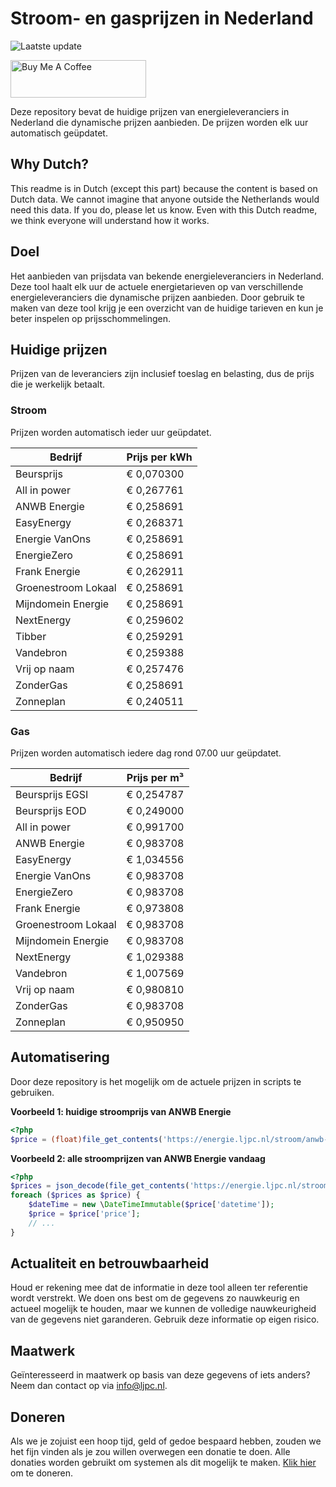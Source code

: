 # Stroom- en gasprijzen in Nederland

![Laatste update](https://img.shields.io/badge/laatste%20update-2023--06--07%2013%3A00%20CET-brightgreen)

<a href="https://www.buymeacoffee.com/Lars-" target="_blank"><img src="https://cdn.buymeacoffee.com/buttons/v2/default-orange.png" alt="Buy Me A Coffee" height="60" style="height: 60px !important;width: 217px !important;" ></a>

Deze repository bevat de huidige prijzen van energieleveranciers in Nederland die dynamische prijzen aanbieden. De prijzen worden elk uur automatisch geüpdatet.

## Why Dutch?

This readme is in Dutch (except this part) because the content is based on Dutch data. We cannot imagine that anyone outside the Netherlands would need this data. If you do, please let us know. Even with this Dutch readme, we think
everyone will understand how it works.

## Doel

Het aanbieden van prijsdata van bekende energieleveranciers in Nederland. Deze tool haalt elk uur de actuele energietarieven op van verschillende energieleveranciers die dynamische prijzen aanbieden. Door gebruik te maken van deze tool
krijg je een overzicht van de huidige tarieven en kun je beter inspelen op prijsschommelingen.

## Huidige prijzen

Prijzen van de leveranciers zijn inclusief toeslag en belasting, dus de prijs die je werkelijk betaalt.

### Stroom

Prijzen worden automatisch ieder uur geüpdatet.

 Bedrijf | Prijs per kWh 
---------|---------------
Beursprijs | € 0,070300
All in power | € 0,267761
ANWB Energie | € 0,258691
EasyEnergy | € 0,268371
Energie VanOns | € 0,258691
EnergieZero | € 0,258691
Frank Energie | € 0,262911
Groenestroom Lokaal | € 0,258691
Mijndomein Energie | € 0,258691
NextEnergy | € 0,259602
Tibber | € 0,259291
Vandebron | € 0,259388
Vrij op naam | € 0,257476
ZonderGas | € 0,258691
Zonneplan | € 0,240511


### Gas

Prijzen worden automatisch iedere dag rond 07.00 uur geüpdatet.

 Bedrijf | Prijs per m³ 
---------|--------------
Beursprijs EGSI | € 0,254787
Beursprijs EOD | € 0,249000
All in power | € 0,991700
ANWB Energie | € 0,983708
EasyEnergy | € 1,034556
Energie VanOns | € 0,983708
EnergieZero | € 0,983708
Frank Energie | € 0,973808
Groenestroom Lokaal | € 0,983708
Mijndomein Energie | € 0,983708
NextEnergy | € 1,029388
Vandebron | € 1,007569
Vrij op naam | € 0,980810
ZonderGas | € 0,983708
Zonneplan | € 0,950950


## Automatisering

Door deze repository is het mogelijk om de actuele prijzen in scripts te gebruiken.

**Voorbeeld 1: huidige stroomprijs van ANWB Energie**

```php
<?php
$price = (float)file_get_contents('https://energie.ljpc.nl/stroom/anwb-energie-nu.txt');

```

**Voorbeeld 2: alle stroomprijzen van ANWB Energie vandaag**

```php
<?php
$prices = json_decode(file_get_contents('https://energie.ljpc.nl/stroom/all-in-power-vandaag.json'),true);
foreach ($prices as $price) {
    $dateTime = new \DateTimeImmutable($price['datetime']);
    $price = $price['price'];
    // ...
}
```

## Actualiteit en betrouwbaarheid

Houd er rekening mee dat de informatie in deze tool alleen ter referentie wordt verstrekt. We doen ons best om de gegevens zo nauwkeurig en actueel mogelijk te houden, maar we kunnen de volledige nauwkeurigheid van de gegevens niet
garanderen. Gebruik deze informatie op eigen risico.

## Maatwerk

Geïnteresseerd in maatwerk op basis van deze gegevens of iets anders? Neem dan contact op
via [info@ljpc.nl](mailto:info@ljpc.nl?subject=Energie%20prijzen).

## Doneren

Als we je zojuist een hoop tijd, geld of gedoe bespaard hebben, zouden we het fijn vinden als je zou willen overwegen een
donatie te doen. Alle donaties worden gebruikt om systemen als dit mogelijk te
maken. [Klik hier](https://www.buymeacoffee.com/Lars-) om te doneren.
